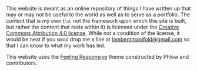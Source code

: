 This website is meant as an online repository of things I have written up that may or may not be useful to the world as well as to serve as a portfolio. The content that is my own (<em>i.e.</em> not the framework upon which this site is built, but rather the content that rests within it) is licensed under the [Creative Commons Attribution 4.0 license][1]. While not a condition of the license, it would be neat if you woul drop me a line at lambentmanifold@gmail.com so that I can know to what my work has led.

This website uses the [Feeling Responsive][1] theme constructed by Phlow and contributors.

[1]: http://phlow.github.io/feeling-responsive/documentation/
